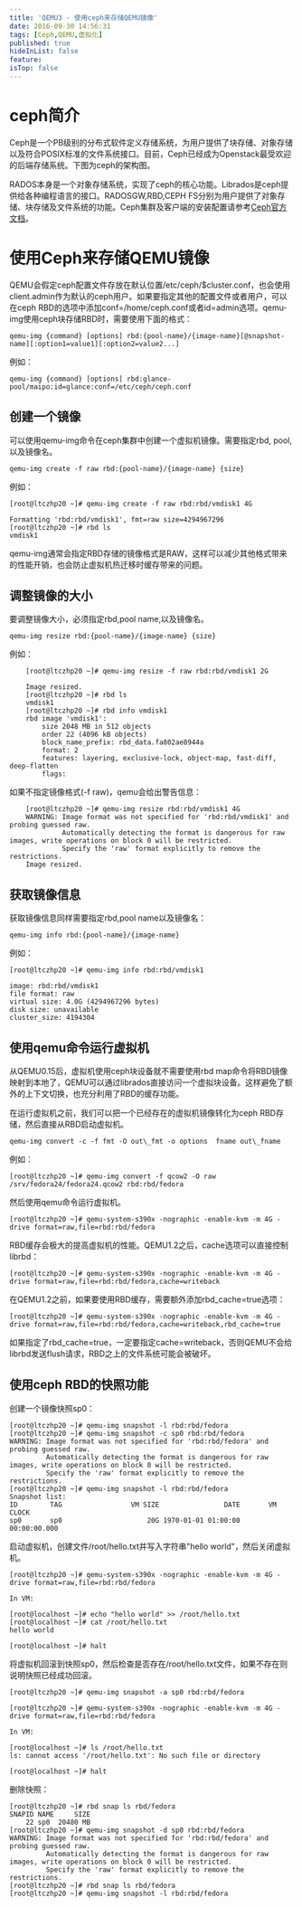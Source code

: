 ```yaml
---
title: 'QEMU3 - 使用ceph来存储QEMU镜像'
date: 2016-09-30 14:56:31
tags: [Ceph,QEMU,虚拟化]
published: true
hideInList: false
feature: 
isTop: false
---
```


ceph简介
======

Ceph是一个PB级别的分布式软件定义存储系统，为用户提供了块存储、对象存储以及符合POSIX标准的文件系统接口。目前，Ceph已经成为Openstack最受欢迎的后端存储系统。下图为ceph的架构图。

RADOS本身是一个对象存储系统，实现了ceph的核心功能。Librados是ceph提供给各种编程语言的接口。RADOSGW,RBD,CEPH FS分别为用户提供了对象存储、块存储及文件系统的功能。Ceph集群及客户端的安装配置请参考[Ceph官方文档](http://docs.ceph.com/docs/master/install/)。

使用Ceph来存储QEMU镜像
===============

QEMU会假定ceph配置文件存放在默认位置/etc/ceph/$cluster.conf，也会使用client.admin作为默认的ceph用户。如果要指定其他的配置文件或者用户，可以在ceph RBD的选项中添加conf=/home/ceph.conf或者id=admin选项。qemu-img使用ceph块存储RBD时，需要使用下面的格式：

    qemu-img {command} [options] rbd:{pool-name}/{image-name}[@snapshot-name][:option1=value1][:option2=value2...] 

例如：

    qemu-img {command} [options] rbd:glance-pool/maipo:id=glance:conf=/etc/ceph/ceph.conf 

创建一个镜像
------

可以使用qemu-img命令在ceph集群中创建一个虚拟机镜像。需要指定rbd, pool,以及镜像名。

    qemu-img create -f raw rbd:{pool-name}/{image-name} {size} 

例如：

    [root@ltczhp20 ~]# qemu-img create -f raw rbd:rbd/vmdisk1 4G
    
    Formatting 'rbd:rbd/vmdisk1', fmt=raw size=4294967296
    [root@ltczhp20 ~]# rbd ls
    vmdisk1

qemu-img通常会指定RBD存储的镜像格式是RAW，这样可以减少其他格式带来的性能开销，也会防止虚拟机热迁移时缓存带来的问题。

**调整镜像的大小**
-----------

要调整镜像大小，必须指定rbd,pool name,以及镜像名。

    qemu-img resize rbd:{pool-name}/{image-name} {size} 

例如：
```
    [root@ltczhp20 ~]# qemu-img resize -f raw rbd:rbd/vmdisk1 2G
    
    Image resized.
    [root@ltczhp20 ~]# rbd ls
    vmdisk1
    [root@ltczhp20 ~]# rbd info vmdisk1
    rbd image 'vmdisk1':
        size 2048 MB in 512 objects
        order 22 (4096 kB objects)
        block_name_prefix: rbd_data.fa802ae8944a
        format: 2
        features: layering, exclusive-lock, object-map, fast-diff, deep-flatten
        flags:
```
如果不指定镜像格式(-f raw)，qemu会给出警告信息：
```
    [root@ltczhp20 ~]# qemu-img resize rbd:rbd/vmdisk1 4G
    WARNING: Image format was not specified for 'rbd:rbd/vmdisk1' and probing guessed raw.
             Automatically detecting the format is dangerous for raw images, write operations on block 0 will be restricted.
             Specify the 'raw' format explicitly to remove the restrictions.
    Image resized.
```
**获取镜像信息**
----------

获取镜像信息同样需要指定rbd,pool name以及镜像名：

    qemu-img info rbd:{pool-name}/{image-name}

例如：

    [root@ltczhp20 ~]# qemu-img info rbd:rbd/vmdisk1
    
    image: rbd:rbd/vmdisk1
    file format: raw
    virtual size: 4.0G (4294967296 bytes)
    disk size: unavailable
    cluster_size: 4194304

**使用qemu命令运行虚拟机**
-----------------

从QEMU0.15后，虚拟机使用ceph块设备就不需要使用rbd map命令将RBD镜像映射到本地了，QEMU可以通过librados直接访问一个虚拟块设备。这样避免了额外的上下文切换，也充分利用了RBD的缓存功能。

在运行虚拟机之前，我们可以把一个已经存在的虚拟机镜像转化为ceph RBD存储，然后直接从RBD启动虚拟机。

    qemu-img convert -c -f fmt -O out\_fmt -o options  fname out\_fname 

例如：

    [root@ltczhp20 ~]# qemu-img convert -f qcow2 -O raw /srv/fedora24/fedora24.qcow2 rbd:rbd/fedora

然后使用qemu命令运行虚拟机。

    [root@ltczhp20 ~]# qemu-system-s390x -nographic -enable-kvm -m 4G -drive format=raw,file=rbd:rbd/fedora

RBD缓存会极大的提高虚拟机的性能。QEMU1.2之后，cache选项可以直接控制librbd：

    [root@ltczhp20 ~]# qemu-system-s390x -nographic -enable-kvm -m 4G -drive format=raw,file=rbd:rbd/fedora,cache=writeback

在QEMU1.2之前，如果要使用RBD缓存，需要额外添加rbd_cache=true选项：

    [root@ltczhp20 ~]# qemu-system-s390x -nographic -enable-kvm -m 4G -drive format=raw,file=rbd:rbd/fedora,cache=writeback,rbd_cache=true

如果指定了rbd_cache=true，一定要指定cache=writeback，否则QEMU不会给librbd发送flush请求，RBD之上的文件系统可能会被破坏。

**使用ceph RBD的快照功能**
-------------------

创建一个镜像快照sp0：

    [root@ltczhp20 ~]# qemu-img snapshot -l rbd:rbd/fedora
    [root@ltczhp20 ~]# qemu-img snapshot -c sp0 rbd:rbd/fedora
    WARNING: Image format was not specified for 'rbd:rbd/fedora' and probing guessed raw.
             Automatically detecting the format is dangerous for raw images, write operations on block 0 will be restricted.
             Specify the 'raw' format explicitly to remove the restrictions.
    [root@ltczhp20 ~]# qemu-img snapshot -l rbd:rbd/fedora
    Snapshot list:
    ID        TAG                 VM SIZE                DATE       VM CLOCK
    sp0       sp0                     20G 1970-01-01 01:00:00   00:00:00.000

启动虚拟机，创建文件/root/hello.txt并写入字符串"hello world"，然后关闭虚拟机。

    [root@ltczhp20 ~]# qemu-system-s390x -nographic -enable-kvm -m 4G -drive format=raw,file=rbd:rbd/fedora
    
    In VM:
    
    [root@localhost ~]# echo "hello world" >> /root/hello.txt
    [root@localhost ~]# cat /root/hello.txt
    hello world
    
    [root@localhost ~]# halt

将虚拟机回滚到快照sp0，然后检查是否存在/root/hello.txt文件，如果不存在则说明快照已经成功回滚。

    [root@ltczhp20 ~]# qemu-img snapshot -a sp0 rbd:rbd/fedora
    
    [root@ltczhp20 ~]# qemu-system-s390x -nographic -enable-kvm -m 4G -drive format=raw,file=rbd:rbd/fedora
    
    In VM:
    
    [root@localhost ~]# ls /root/hello.txt
    ls: cannot access '/root/hello.txt': No such file or directory
    
    [root@localhost ~]# halt

删除快照：

    [root@ltczhp20 ~]# rbd snap ls rbd/fedora
    SNAPID NAME     SIZE
        22 sp0  20480 MB
    [root@ltczhp20 ~]# qemu-img snapshot -d sp0 rbd:rbd/fedora
    WARNING: Image format was not specified for 'rbd:rbd/fedora' and probing guessed raw.
             Automatically detecting the format is dangerous for raw images, write operations on block 0 will be restricted.
             Specify the 'raw' format explicitly to remove the restrictions.
    [root@ltczhp20 ~]# rbd snap ls rbd/fedora
    [root@ltczhp20 ~]# qemu-img snapshot -l rbd:rbd/fedora